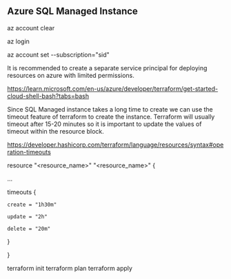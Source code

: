 ## Azure SQL Managed Instance

az account clear  

az login  

az account set --subscription="sid"

It is recommended to create a separate service principal for deploying resources on azure with limited permissions.

https://learn.microsoft.com/en-us/azure/developer/terraform/get-started-cloud-shell-bash?tabs=bash

Since SQL Managed instance takes a long time to create we can use the timeout feature of terraform to create the instance. Terraform will usually timeout after 15-20 minutes so it is important to update the values of timeout within the resource block.

https://developer.hashicorp.com/terraform/language/resources/syntax#operation-timeouts

resource "<resource_name>" "<resource_name>" {  

  ...  

  timeouts {  

    create = "1h30m"  

    update = "2h"  

    delete = "20m"  

  }  

}  




terraform init
terraform plan
terraform apply 
